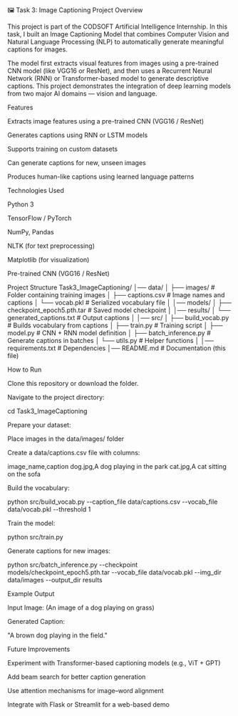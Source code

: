 🖼️ Task 3: Image Captioning
Project Overview

This project is part of the CODSOFT Artificial Intelligence Internship.
In this task, I built an Image Captioning Model that combines Computer Vision and Natural Language Processing (NLP) to automatically generate meaningful captions for images.

The model first extracts visual features from images using a pre-trained CNN model (like VGG16 or ResNet), and then uses a Recurrent Neural Network (RNN) or Transformer-based model to generate descriptive captions. This project demonstrates the integration of deep learning models from two major AI domains — vision and language.

Features

Extracts image features using a pre-trained CNN (VGG16 / ResNet)

Generates captions using RNN or LSTM models

Supports training on custom datasets

Can generate captions for new, unseen images

Produces human-like captions using learned language patterns

Technologies Used

Python 3

TensorFlow / PyTorch

NumPy, Pandas

NLTK (for text preprocessing)

Matplotlib (for visualization)

Pre-trained CNN (VGG16 / ResNet)

Project Structure
Task3_ImageCaptioning/
│── data/
│   ├── images/              # Folder containing training images
│   ├── captions.csv         # Image names and captions
│   └── vocab.pkl            # Serialized vocabulary file
│
│── models/
│   ├── checkpoint_epoch5.pth.tar  # Saved model checkpoint
│
│── results/
│   └── generated_captions.txt     # Output captions
│
│── src/
│   ├── build_vocab.py       # Builds vocabulary from captions
│   ├── train.py             # Training script
│   ├── model.py             # CNN + RNN model definition
│   ├── batch_inference.py   # Generate captions in batches
│   └── utils.py             # Helper functions
│
│── requirements.txt         # Dependencies
│── README.md                # Documentation (this file)

How to Run

Clone this repository or download the folder.

Navigate to the project directory:

cd Task3_ImageCaptioning


Prepare your dataset:

Place images in the data/images/ folder

Create a data/captions.csv file with columns:

image_name,caption
dog.jpg,A dog playing in the park
cat.jpg,A cat sitting on the sofa


Build the vocabulary:

python src/build_vocab.py --caption_file data/captions.csv --vocab_file data/vocab.pkl --threshold 1


Train the model:

python src/train.py


Generate captions for new images:

python src/batch_inference.py --checkpoint models/checkpoint_epoch5.pth.tar --vocab_file data/vocab.pkl --img_dir data/images --output_dir results

Example Output

Input Image:
(An image of a dog playing on grass)

Generated Caption:

"A brown dog playing in the field."

Future Improvements

Experiment with Transformer-based captioning models (e.g., ViT + GPT)

Add beam search for better caption generation

Use attention mechanisms for image–word alignment

Integrate with Flask or Streamlit for a web-based demo
